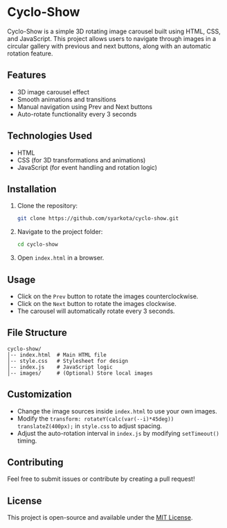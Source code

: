 # Cyclo-Show
Cyclo-Show is a simple 3D rotating image carousel built using HTML, CSS, and JavaScript. This project allows users to navigate through images in a circular gallery with previous and next buttons, along with an automatic rotation feature.

## Features
- 3D image carousel effect
- Smooth animations and transitions
- Manual navigation using Prev and Next buttons
- Auto-rotate functionality every 3 seconds

## Technologies Used
- HTML
- CSS (for 3D transformations and animations)
- JavaScript (for event handling and rotation logic)

## Installation
1. Clone the repository:
   ```sh
   git clone https://github.com/syarkota/cyclo-show.git
   ```
2. Navigate to the project folder:
   ```sh
   cd cyclo-show
   ```
3. Open `index.html` in a browser.

## Usage
- Click on the `Prev` button to rotate the images counterclockwise.
- Click on the `Next` button to rotate the images clockwise.
- The carousel will automatically rotate every 3 seconds.

## File Structure
```
cyclo-show/
│-- index.html  # Main HTML file
│-- style.css   # Stylesheet for design
│-- index.js    # JavaScript logic
│-- images/     # (Optional) Store local images
```

## Customization
- Change the image sources inside `index.html` to use your own images.
- Modify the `transform: rotateY(calc(var(--i)*45deg)) translateZ(400px);` in `style.css` to adjust spacing.
- Adjust the auto-rotation interval in `index.js` by modifying `setTimeout()` timing.

## Contributing
Feel free to submit issues or contribute by creating a pull request!

## License
This project is open-source and available under the [MIT License](LICENSE).

